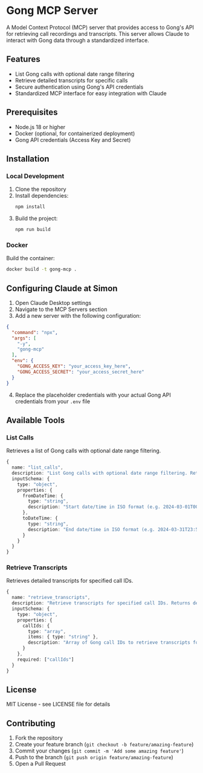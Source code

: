 # Gong MCP Server

A Model Context Protocol (MCP) server that provides access to Gong's API for retrieving call recordings and transcripts. This server allows Claude to interact with Gong data through a standardized interface.

## Features

- List Gong calls with optional date range filtering
- Retrieve detailed transcripts for specific calls
- Secure authentication using Gong's API credentials
- Standardized MCP interface for easy integration with Claude

## Prerequisites

- Node.js 18 or higher
- Docker (optional, for containerized deployment)
- Gong API credentials (Access Key and Secret)

## Installation

### Local Development

1. Clone the repository
2. Install dependencies:
   ```bash
   npm install
   ```
3. Build the project:
   ```bash
   npm run build
   ```


### Docker

Build the container:
```bash
docker build -t gong-mcp .
```

## Configuring Claude at Simon

1. Open Claude Desktop settings
2. Navigate to the MCP Servers section
3. Add a new server with the following configuration:

```json
{
  "command": "npx",
  "args": [
    "-y",
    "gong-mcp"
  ],
  "env": {
    "GONG_ACCESS_KEY": "your_access_key_here",
    "GONG_ACCESS_SECRET": "your_access_secret_here"
  }
}
```

4. Replace the placeholder credentials with your actual Gong API credentials from your `.env` file

## Available Tools

### List Calls

Retrieves a list of Gong calls with optional date range filtering.

```typescript
{
  name: "list_calls",
  description: "List Gong calls with optional date range filtering. Returns call details including ID, title, start/end times, participants, and duration.",
  inputSchema: {
    type: "object",
    properties: {
      fromDateTime: {
        type: "string",
        description: "Start date/time in ISO format (e.g. 2024-03-01T00:00:00Z)"
      },
      toDateTime: {
        type: "string",
        description: "End date/time in ISO format (e.g. 2024-03-31T23:59:59Z)"
      }
    }
  }
}
```

### Retrieve Transcripts

Retrieves detailed transcripts for specified call IDs.

```typescript
{
  name: "retrieve_transcripts",
  description: "Retrieve transcripts for specified call IDs. Returns detailed transcripts including speaker IDs, topics, and timestamped sentences.",
  inputSchema: {
    type: "object",
    properties: {
      callIds: {
        type: "array",
        items: { type: "string" },
        description: "Array of Gong call IDs to retrieve transcripts for"
      }
    },
    required: ["callIds"]
  }
}
```

## License

MIT License - see LICENSE file for details

## Contributing

1. Fork the repository
2. Create your feature branch (`git checkout -b feature/amazing-feature`)
3. Commit your changes (`git commit -m 'Add some amazing feature'`)
4. Push to the branch (`git push origin feature/amazing-feature`)
5. Open a Pull Request 
